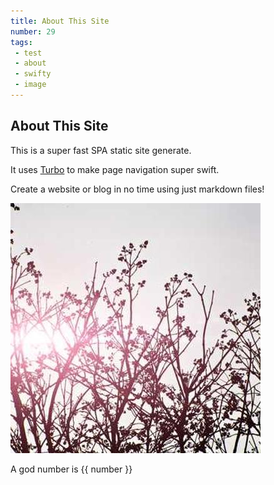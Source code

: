 ```yaml
---
title: About This Site
number: 29
tags: 
 - test
 - about
 - swifty
 - image
---
```


## About This Site

This is a super fast SPA static site generate.

It uses [Turbo](https://turbo.hotwired.dev) to make page navigation super swift.

Create a website or blog in no time using just markdown files!

![Relaxing plants](images/test.jpg)


A god number is {{ number }}